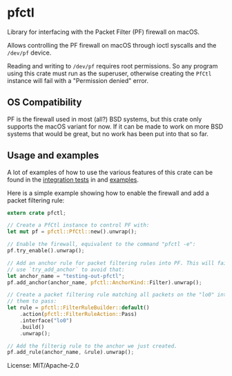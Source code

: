 # pfctl

Library for interfacing with the Packet Filter (PF) firewall on macOS.

Allows controlling the PF firewall on macOS through ioctl syscalls and the `/dev/pf` device.

Reading and writing to `/dev/pf` requires root permissions. So any program using this crate
must run as the superuser, otherwise creating the `PfCtl` instance will fail with a
"Permission denied" error.

## OS Compatibility

PF is the firewall used in most (all?) BSD systems, but this crate only supports the macOS
variant for now. If it can be made to work on more BSD systems that would be great, but no work
has been put into that so far.

## Usage and examples

A lot of examples of how to use the various features of this crate can be found in the
[integration tests] in and [examples].

Here is a simple example showing how to enable the firewall and add a packet filtering rule:

```rust
extern crate pfctl;

// Create a PfCtl instance to control PF with:
let mut pf = pfctl::PfCtl::new().unwrap();

// Enable the firewall, equivalent to the command "pfctl -e":
pf.try_enable().unwrap();

// Add an anchor rule for packet filtering rules into PF. This will fail if it already exists,
// use `try_add_anchor` to avoid that:
let anchor_name = "testing-out-pfctl";
pf.add_anchor(anchor_name, pfctl::AnchorKind::Filter).unwrap();

// Create a packet filtering rule matching all packets on the "lo0" interface and allowing
// them to pass:
let rule = pfctl::FilterRuleBuilder::default()
    .action(pfctl::FilterRuleAction::Pass)
    .interface("lo0")
    .build()
    .unwrap();

// Add the filterig rule to the anchor we just created.
pf.add_rule(anchor_name, &rule).unwrap();
```

[integration tests]: https://github.com/mullvad/pfctl-rs/tree/master/tests
[examples]: https://github.com/mullvad/pfctl-rs/tree/master/examples

License: MIT/Apache-2.0
